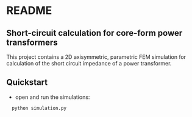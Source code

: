 # README

## Short-circuit calculation for core-form power transformers

This project contains a 2D axisymmetric, parametric FEM simulation for calculation of the short circuit impedance of a 
power transformer. 

## Quickstart

- open and run the simulations:
```
  python simulation.py
```



